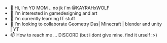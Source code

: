 - 👋 Hi, I’m YO MOM .. no jk i´m @KAYRAHxWOLF
- 👀 I’m interested in gamedesigning and art 
- 🌱 I’m currently learning IT stuff
- 💞️ I’m looking to collaborate Geometry Das| Minecraft | blender and unity | YT
- 📫 How to reach me ... DISCORD (but i dont give mine. find it urself :>)
